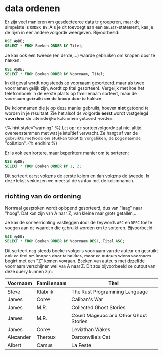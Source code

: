 # data ordenen

Er zijn veel manieren om geselecteerde data te groeperen, maar de simpelste is `ORDER BY`. Als je dit toevoegt aan een `SELECT`-statement, kan je de rijen in een andere volgorde weergeven. Bijvoorbeeld:

```sql
USE ApDB;
SELECT * FROM Boeken ORDER BY Titel;
```

Je kan ook een tweede (en derde,...) waarde gebruiken om knopen door te hakken:

```sql
USE ApDB;
SELECT * FROM Boeken ORDER BY Voornaam, Titel;
```

In dit geval wordt nog steeds op voornaam gesorteerd, maar als twee voornamen gelijk zijn, wordt op titel gesorteerd. Vergelijk met hoe het telefoonboek in de eerste plaats op familienaam sorteert, maar de voornaam gebruikt om de knoop door te hakken.

De kolomnamen die je op deze manier gebruikt, hoeven **niet** getoond te worden in je resultaat. Zie het alsof de volgorde **eerst** wordt vastgelegd **vooraleer** de uiteindelijke kolommen getoond worden.

{% hint style="warning" %}
Let op: de sorteervolgorde zal niet altijd overeenstemmen met wat je intuïtief verwacht. Ze hangt af van de gebruikte methode om stukken tekst te vergelijken, de zogenaamde "collation".
{% endhint %}

Er is ook een kortere, maar beperktere manier om te sorteren:

```sql
USE ApDB;
SELECT * FROM Boeken ORDER BY 1, 2;
```

Dit sorteert eerst volgens de eerste kolom en dan volgens de tweede. In deze tekst verkiezen we meestal de syntax met de kolomnamen.

## richting van de ordening
Normaal gesproken wordt oplopend gesorteerd, dus van "laag" naar "hoog". Dat kan zijn van A naar Z, van kleine naar grote getallen,...

Je kan de sorteerrichting vastleggen door de keywords `ASC` en `DESC` toe te voegen aan de waarden die gebruikt worden om te sorteren. Bijvoorbeeld:

```sql
USE ApDB;
SELECT * FROM Boeken ORDER BY Voornaam DESC, Titel ASC;
```

Dit sorteert nog steeds boeken volgens voornaam van de auteur en gebruikt ook de titel om knopen door te hakken, maar de auteurs wiens voornaam begint met een "Z" komen vooraan. Boeken van auteurs met dezelfde voornaam verschijnen wel van A naar Z. Dit zou bijvoorbeeld de output van deze query kunnen zijn:

| Voornaam | Familienaam | Titel |
|-|-|-|
| Steve | Klabnik | The Rust Programming Language |
| James | Corey | Caliban's War |
| James | M.R. | Collected Ghost Stories |
| James | M.R. | Count Magnues and Other Ghost Stories |
| James | Corey | Leviathan Wakes |
| Alexander | Theroux | Darconville's Cat |
| Albert | Camus | La Peste |
